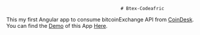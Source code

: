                                               # Btex-Codeafric


This my first  Angular app to consume bitcoinExchange API from [CoinDesk](https://www.coindesk.com/api/).
You can find the [Demo](https://john-btex.herokuapp.com/) of this App [Here](https://john-btex.herokuapp.com/).
